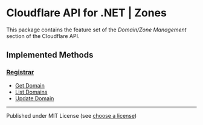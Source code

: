 # Cloudflare API for .NET | Zones

This package contains the feature set of the _Domain/Zone Management_ section of the Cloudflare API.

## Implemented Methods

### [Registrar]

- [Get Domain](https://developers.cloudflare.com/api/resources/registrar/subresources/domains/methods/get/)
- [List Domains](https://developers.cloudflare.com/api/resources/registrar/subresources/domains/methods/list/)
- [Update Domain](https://developers.cloudflare.com/api/resources/registrar/subresources/domains/methods/update/)











---

Published under MIT License (see [choose a license])



[choose a license]: https://choosealicense.com/licenses/mit/

[Registrar]: https://developers.cloudflare.com/api/resources/registrar/
